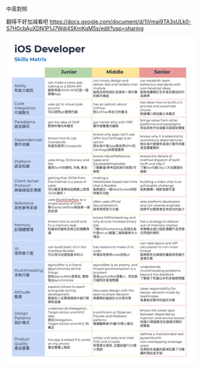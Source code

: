中英對照

翻得不好加減看吧 https://docs.google.com/document/d/1iVmai9TA3sULk0-S7H0cbAuXDN1P1J7Wdj4SKmKqM5s/edit?usp=sharing

![img](https://github.com/mark33699/ios-skills-matrix/blob/master/螢幕快照%202019-08-21%20下午12.25.11.png)
